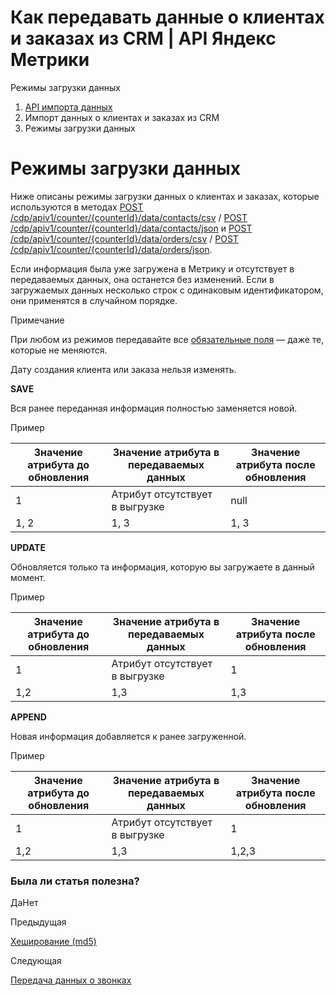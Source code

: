 # Как передавать данные о клиентах и заказах из CRM | API Яндекс Метрики

Режимы загрузки данных

  1. [API импорта данных](index.md)
  2. Импорт данных о клиентах и заказах из CRM
  3. Режимы загрузки данных

# Режимы загрузки данных

Ниже описаны режимы загрузки данных о клиентах и заказах, которые используются в методах [POST /cdp/apiv1/counter/{counterId}/data/contacts/csv](../management/openapi/schema/uploadcontacts.md) / [POST /cdp/apiv1/counter/{counterId}/data/contacts/json](../management/openapi/schema/uploadcontactjson_1.md) и [POST /cdp/apiv1/counter/{counterId}/data/orders/csv](../management/openapi/schema/uploadorders.md) / [POST /cdp/apiv1/counter/{counterId}/data/orders/json](../management/openapi/schema/uploadordersjson_1.md).

Если информация была уже загружена в Метрику и отсутствует в передаваемых данных, она останется без изменений. Если в загружаемых данных несколько строк с одинаковым идентификатором, они применятся в случайном порядке.

Примечание

При любом из режимов передавайте все [обязательные поля](orders-data.md) — даже те, которые не меняются.

Дату создания клиента или заказа нельзя изменять.

**SAVE**
    

Вся ранее переданная информация полностью заменяется новой.

Пример

**Значение атрибута до обновления** |  **Значение атрибута в передаваемых данных** |  **Значение атрибута после обновления**  
---|---|---  
1 |  Атрибут отсутствует в выгрузке |  null  
1, 2 |  1, 3 |  1, 3  
**UPDATE**
    

Обновляется только та информация, которую вы загружаете в данный момент.

Пример

**Значение атрибута до обновления** |  **Значение атрибута в передаваемых данных** |  **Значение атрибута после обновления**  
---|---|---  
1 |  Атрибут отсутствует в выгрузке |  1  
1,2 |  1,3 |  1,3  
**APPEND**
    

Новая информация добавляется к ранее загруженной.

Пример

**Значение атрибута до обновления** |  **Значение атрибута в передаваемых данных** |  **Значение атрибута после обновления**  
---|---|---  
1 |  Атрибут отсутствует в выгрузке |  1  
1,2 |  1,3 |  1,2,3  
  
### Была ли статья полезна?

ДаНет

Предыдущая

[Хеширование (md5)](hashing.md)

Следующая

[Передача данных о звонках](../management/calls.md)